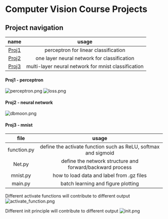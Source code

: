 # Computer Vision Course Projects

## Project navigation
name | usage
:----:|:----:
[Proj1](https://github.com/Kexin-Tang/CV_CourseProject/blob/master/perceptron.py) | perceptron for linear classification
[Proj2](https://github.com/Kexin-Tang/CV_CourseProject/blob/master/neural_network.py) | one layer neural network for classification
[Proj3](https://github.com/Kexin-Tang/CV_CourseProject/tree/master/mnist) | multi-layer neural network for mnist classification



#### Proj1 - perceptron
![perceptron.png](https://i.loli.net/2020/09/23/s1lwqPMGhbjfnHS.png) ![loss.png](https://i.loli.net/2020/09/27/SrINkUFfJAewBLi.png)

#### Proj2 - neural network
![dbmoon.png](https://i.loli.net/2020/09/27/Ag5c4GEhKy8vtZU.png)

#### Proj3 - mnist
file | usage
:----:|:----:
function.py | define the activate function such as ReLU, softmax and sigmoid
Net.py      | define the network structure and forward/backward process 
mnist.py    | how to load data and label from .gz files
main.py     | batch learning and figure plotting

Different activate functions will contribute to different output
![activate_function.png](https://i.loli.net/2020/10/05/Law8IhSVxclJjDG.png)

Different init principle will contribute to different output
![init.png](https://i.loli.net/2020/10/05/Qrg83Ct5vjehBDZ.png)
